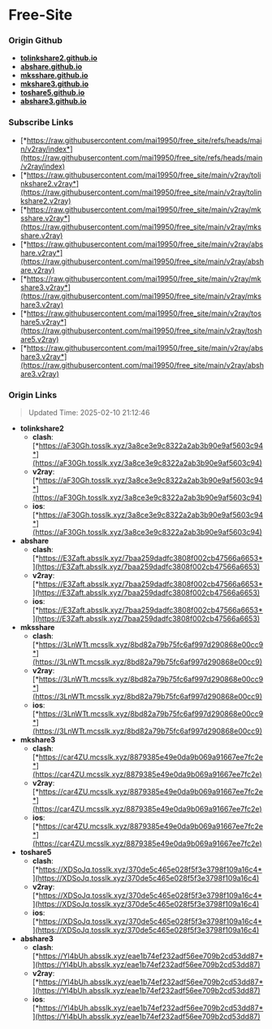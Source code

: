 # Free-Site

### Origin Github

- [**tolinkshare2.github.io**](https://github.com/tolinkshare2/tolinkshare2.github.io)
- [**abshare.github.io**](https://github.com/abshare/abshare.github.io)
- [**mksshare.github.io**](https://github.com/mksshare/mksshare.github.io)
- [**mkshare3.github.io**](https://github.com/mkshare3/mkshare3.github.io)
- [**toshare5.github.io**](https://github.com/toshare5/toshare5.github.io)
- [**abshare3.github.io**](https://github.com/abshare3/abshare3.github.io)

### Subscribe Links

- [*https://raw.githubusercontent.com/mai19950/free_site/refs/heads/main/v2ray/index*](https://raw.githubusercontent.com/mai19950/free_site/refs/heads/main/v2ray/index)
- [*https://raw.githubusercontent.com/mai19950/free_site/main/v2ray/tolinkshare2.v2ray*](https://raw.githubusercontent.com/mai19950/free_site/main/v2ray/tolinkshare2.v2ray)
- [*https://raw.githubusercontent.com/mai19950/free_site/main/v2ray/mksshare.v2ray*](https://raw.githubusercontent.com/mai19950/free_site/main/v2ray/mksshare.v2ray)
- [*https://raw.githubusercontent.com/mai19950/free_site/main/v2ray/abshare.v2ray*](https://raw.githubusercontent.com/mai19950/free_site/main/v2ray/abshare.v2ray)
- [*https://raw.githubusercontent.com/mai19950/free_site/main/v2ray/mkshare3.v2ray*](https://raw.githubusercontent.com/mai19950/free_site/main/v2ray/mkshare3.v2ray)
- [*https://raw.githubusercontent.com/mai19950/free_site/main/v2ray/toshare5.v2ray*](https://raw.githubusercontent.com/mai19950/free_site/main/v2ray/toshare5.v2ray)
- [*https://raw.githubusercontent.com/mai19950/free_site/main/v2ray/abshare3.v2ray*](https://raw.githubusercontent.com/mai19950/free_site/main/v2ray/abshare3.v2ray)

### Origin Links

> Updated Time: 2025-02-10 21:12:46

- **tolinkshare2**
  - **clash**: [*https://aF30Gh.tosslk.xyz/3a8ce3e9c8322a2ab3b90e9af5603c94*](https://aF30Gh.tosslk.xyz/3a8ce3e9c8322a2ab3b90e9af5603c94)
  - **v2ray**: [*https://aF30Gh.tosslk.xyz/3a8ce3e9c8322a2ab3b90e9af5603c94*](https://aF30Gh.tosslk.xyz/3a8ce3e9c8322a2ab3b90e9af5603c94)
  - **ios**: [*https://aF30Gh.tosslk.xyz/3a8ce3e9c8322a2ab3b90e9af5603c94*](https://aF30Gh.tosslk.xyz/3a8ce3e9c8322a2ab3b90e9af5603c94)
- **abshare**
  - **clash**: [*https://E3Zaft.absslk.xyz/7baa259dadfc3808f002cb47566a6653*](https://E3Zaft.absslk.xyz/7baa259dadfc3808f002cb47566a6653)
  - **v2ray**: [*https://E3Zaft.absslk.xyz/7baa259dadfc3808f002cb47566a6653*](https://E3Zaft.absslk.xyz/7baa259dadfc3808f002cb47566a6653)
  - **ios**: [*https://E3Zaft.absslk.xyz/7baa259dadfc3808f002cb47566a6653*](https://E3Zaft.absslk.xyz/7baa259dadfc3808f002cb47566a6653)
- **mksshare**
  - **clash**: [*https://3LnWTt.mcsslk.xyz/8bd82a79b75fc6af997d290868e00cc9*](https://3LnWTt.mcsslk.xyz/8bd82a79b75fc6af997d290868e00cc9)
  - **v2ray**: [*https://3LnWTt.mcsslk.xyz/8bd82a79b75fc6af997d290868e00cc9*](https://3LnWTt.mcsslk.xyz/8bd82a79b75fc6af997d290868e00cc9)
  - **ios**: [*https://3LnWTt.mcsslk.xyz/8bd82a79b75fc6af997d290868e00cc9*](https://3LnWTt.mcsslk.xyz/8bd82a79b75fc6af997d290868e00cc9)
- **mkshare3**
  - **clash**: [*https://car4ZU.mcsslk.xyz/8879385e49e0da9b069a91667ee7fc2e*](https://car4ZU.mcsslk.xyz/8879385e49e0da9b069a91667ee7fc2e)
  - **v2ray**: [*https://car4ZU.mcsslk.xyz/8879385e49e0da9b069a91667ee7fc2e*](https://car4ZU.mcsslk.xyz/8879385e49e0da9b069a91667ee7fc2e)
  - **ios**: [*https://car4ZU.mcsslk.xyz/8879385e49e0da9b069a91667ee7fc2e*](https://car4ZU.mcsslk.xyz/8879385e49e0da9b069a91667ee7fc2e)
- **toshare5**
  - **clash**: [*https://XDSoJq.tosslk.xyz/370de5c465e028f5f3e3798f109a16c4*](https://XDSoJq.tosslk.xyz/370de5c465e028f5f3e3798f109a16c4)
  - **v2ray**: [*https://XDSoJq.tosslk.xyz/370de5c465e028f5f3e3798f109a16c4*](https://XDSoJq.tosslk.xyz/370de5c465e028f5f3e3798f109a16c4)
  - **ios**: [*https://XDSoJq.tosslk.xyz/370de5c465e028f5f3e3798f109a16c4*](https://XDSoJq.tosslk.xyz/370de5c465e028f5f3e3798f109a16c4)
- **abshare3**
  - **clash**: [*https://Yl4bUh.absslk.xyz/eae1b74ef232adf56ee709b2cd53dd87*](https://Yl4bUh.absslk.xyz/eae1b74ef232adf56ee709b2cd53dd87)
  - **v2ray**: [*https://Yl4bUh.absslk.xyz/eae1b74ef232adf56ee709b2cd53dd87*](https://Yl4bUh.absslk.xyz/eae1b74ef232adf56ee709b2cd53dd87)
  - **ios**: [*https://Yl4bUh.absslk.xyz/eae1b74ef232adf56ee709b2cd53dd87*](https://Yl4bUh.absslk.xyz/eae1b74ef232adf56ee709b2cd53dd87)
